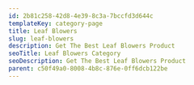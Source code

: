 ```yaml
---
id: 2b81c258-42d8-4e39-8c3a-7bccfd3d644c
templateKey: category-page
title: Leaf Blowers
slug: leaf-blowers
description: Get The Best Leaf Blowers Product
seoTitle: Leaf Blowers Category
seoDescription: Get The Best Leaf Blowers Product
parent: c50f49a0-8008-4b8c-876e-0ff6dcb122be
---
```

